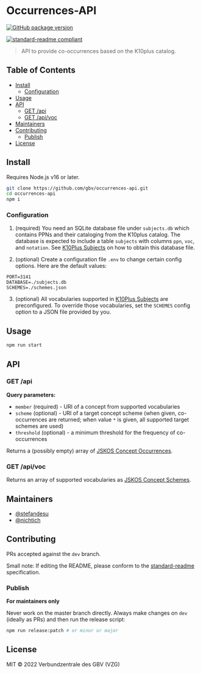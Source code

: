 # Occurrences-API

<!-- [![Test](https://github.com/gbv/jskos-server/actions/workflows/test.yml/badge.svg)](https://github.com/gbv/jskos-server/actions/workflows/test.yml) -->
[![GitHub package version](https://img.shields.io/github/package-json/v/gbv/occurrences-api.svg?label=version)](https://github.com/gbv/occurrences-api)
<!-- [![Uptime Robot status](https://img.shields.io/uptimerobot/status/m780815088-08758d5c5193e7b25236cfd7.svg?label=%2Fapi%2F)](https://stats.uptimerobot.com/qZQx1iYZY/780815088) -->
[![standard-readme compliant](https://img.shields.io/badge/readme%20style-standard-brightgreen.svg)](https://github.com/RichardLitt/standard-readme)

> API to provide co-occurrences based on the K10plus catalog.

## Table of Contents <!-- omit in toc -->

- [Install](#install)
  - [Configuration](#configuration)
- [Usage](#usage)
- [API](#api)
  - [GET /api](#get-api)
  - [GET /api/voc](#get-apivoc)
- [Maintainers](#maintainers)
- [Contributing](#contributing)
  - [Publish](#publish)
- [License](#license)

## Install

Requires Node.js v16 or later.

```bash
git clone https://github.com/gbv/occurrences-api.git
cd occurrences-api
npm i
```

### Configuration

<!-- TODO: Make it easier to provide the database file. -->
1. (required) You need an SQLite database file under `subjects.db` which contains PPNs and their cataloging from the K10plus catalog. The database is expected to include a table `subjects` with columns `ppn`, `voc`, and `notation`. See [K10Plus Subjects] on how to obtain this database file.

2. (optional) Create a configuration file `.env` to change certain config options. Here are the default values:

```env
PORT=3141
DATABASE=./subjects.db
SCHEMES=./schemes.json
```

3. (optional) All vocabularies supported in [K10Plus Subjects] are preconfigured. To override those vocabularies, set the `SCHEMES` config option to a JSON file provided by you.

## Usage

```bash
npm run start
```

## API

### GET /api

**Query parameters:**

- `member` (required) - URI of a concept from supported vocabularies
- `scheme` (optional) - URI of a target concept scheme (when given, co-occurrences are returned; when value `*` is given, all supported target schemes are used)
- `threshold` (optional) - a minimum threshold for the frequency of co-occurrences

Returns a (possibly empty) array of [JSKOS Concept Occurrences](https://gbv.github.io/jskos/jskos.html#concept-occurrences).

### GET /api/voc

Returns an array of supported vocabularies as [JSKOS Concept Schemes](https://gbv.github.io/jskos/jskos.html#concept-schemes).

## Maintainers

- [@stefandesu](https://github.com/stefandesu)
- [@nichtich](https://github.com/nichtich)

## Contributing

PRs accepted against the `dev` branch.

Small note: If editing the README, please conform to the [standard-readme](https://github.com/RichardLitt/standard-readme) specification.

### Publish
**For maintainers only**

Never work on the master branch directly. Always make changes on `dev` (ideally as PRs) and then run the release script:

```bash
npm run release:patch # or minor or major
```

## License

MIT © 2022 Verbundzentrale des GBV (VZG)

[K10Plus Subjects]: https://github.com/gbv/k10plus-subjects
